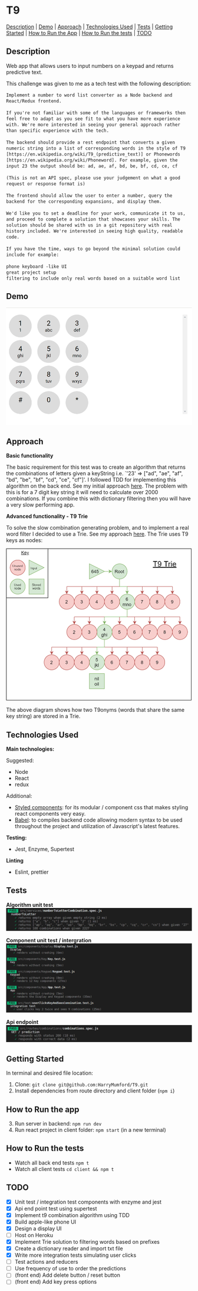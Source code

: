 # T9

[Description](#description) | [Demo](#demo) | [Approach](#approach) | [Technologies Used](#technologies-used) | [Tests](#tests) | [Getting Started](#getting-started) | [How to Run the App](#how-to-run-the-app) | [How to Run the tests](#how-to-run-the-tests) | [TODO](#TODO)

## Description

Web app that allows users to input numbers on a keypad and returns predictive text.

This challenge was given to me as a tech test with the following description:

```
Implement a number to word list converter as a Node backend and React/Redux frontend.

If you're not familiar with some of the languages or frameworks then feel free to adapt as you see fit to what you have more experience with. We're more interested in seeing your general approach rather than specific experience with the tech.

The backend should provide a rest endpoint that converts a given numeric string into a list of corresponding words in the style of T9 [https://en.wikipedia.org/wiki/T9_(predictive_text)] or Phonewords [https://en.wikipedia.org/wiki/Phoneword]. For example, given the input 23 the output should be: ad, ae, af, bd, be, bf, cd, ce, cf

(This is not an API spec, please use your judgement on what a good request or response format is)

The frontend should allow the user to enter a number, query the backend for the corresponding expansions, and display them.

We'd like you to set a deadline for your work, communicate it to us, and proceed to complete a solution that showcases your skills. The solution should be shared with us in a git repository with real history included. We're interested in seeing high quality, readable code.

If you have the time, ways to go beyond the minimal solution could include for example:

phone keyboard -like UI
great project setup
filtering to include only real words based on a suitable word list
```

## Demo

![](./assets/demo.gif)

## Approach

**Basic functionality**

The basic requirement for this test was to create an algorithm that returns the combinations of letters given a keyString i.e. `'23' => ["ad", "ae", "af", "bd", "be", "bf", "cd", "ce", "cf"]'. I followed TDD for implementing this algorithm on the back end. See my initial approach [here](./predictive-text-approach.md). The problem with this is for a 7 digit key string it will need to calculate over 2000 combinations. If you combine this with dictionary filtering then you will have a very slow performing app.

**Advanced functionality - T9 Trie**

To solve the slow combination generating problem, and to implement a real word filter I decided to use a Trie. See my approach [here](./real-word-predictions.md). The Trie uses T9 keys as nodes:

![](./assets/trie.PNG)

The above diagram shows how two T9onyms (words that share the same key string) are stored in a Trie.

## Technologies Used

**Main technologies:**

Suggested:

- Node
- React
- redux

Additional:

- [Styled components](https://reactjs.org/): for its modular / component css that makes styling react components very easy.
- [Babel](https://babeljs.io/): to compiles backend code allowing modern syntax to be used throughout the project and utilization of Javascript's latest features.

**Testing:**

- Jest, Enzyme, Supertest

**Linting**

- Eslint, prettier

## Tests

**Algorithm unit test**
![](./assets/unit.PNG)

**Component unit test / intergration**
![](./assets/component.PNG)

**Api endpoint**
![](./assets/api.PNG)

## Getting Started

In terminal and desired file location:

1. Clone: `git clone git@github.com:HarryMumford/T9.git`
2. Install dependencies from route directory and client folder (`npm i`)

## How to Run the app

3. Run server in backend: `npm run dev`
4. Run react project in client folder: `npm start` (in a new terminal)

## How to Run the tests

- Watch all back end tests `npm t`
- Watch all client tests `cd client && npm t`

## TODO

- [x] Unit test / integration test components with enzyme and jest
- [x] Api end point test using supertest
- [x] Implement t9 combination algorithm using TDD
- [x] Build apple-like phone UI
- [x] Design a display UI
- [ ] Host on Heroku
- [x] Implement Trie solution to filtering words based on prefixes
- [x] Create a dictionary reader and import txt file
- [x] Write more integration tests simulating user clicks
- [ ] Test actions and reducers
- [ ] Use frequency of use to order the predictions
- [ ] (front end) Add delete button / reset button
- [ ] (front end) Add key press options
